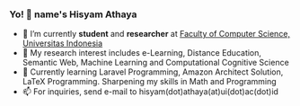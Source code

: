 ### Yo! 👋 name's Hisyam Athaya

- 🔭 I’m currently **student** and **researcher** at [Faculty of Computer Science, Universitas Indonesia](https://cs.ui.ac.id/)
- 🌱 My research interest includes e-Learning, Distance Education, Semantic Web, Machine Learning and Computational Cognitive Science
- 📖 Currently learning Laravel Programming, Amazon Architect Solution, LaTeX Programming. Sharpening my skills in Math and Programming 
- 📫 For inquiries, send e-mail to hisyam(dot)athaya(at)ui(dot)ac(dot)id
